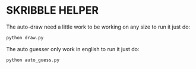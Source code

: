 # SKRIBBLE HELPER

The auto-draw need a little work to be working on any size to run it just do:
`````python
python draw.py
`````
The auto guesser only work in english to run it just do:
`````python
python auto_guess.py
`````